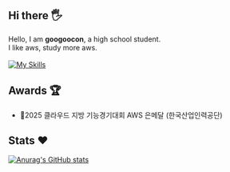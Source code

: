 ## Hi there 🖐️
Hello, I am <strong>googoocon</strong>, a high school student.</br>
I like aws, study more aws.<br><br>
[![My Skills](https://skillicons.dev/icons?i=aws,kubernetes,docker)](https://skillicons.dev)
## Awards 🏆
- 🥈2025 클라우드 지방 기능경기대회 AWS 은메달 (한국산업인력공단)

## Stats ❤️
[![Anurag's GitHub stats](https://github-readme-stats.vercel.app/api?username=googoocon)](https://github.com/anuraghazra/github-readme-stats)

